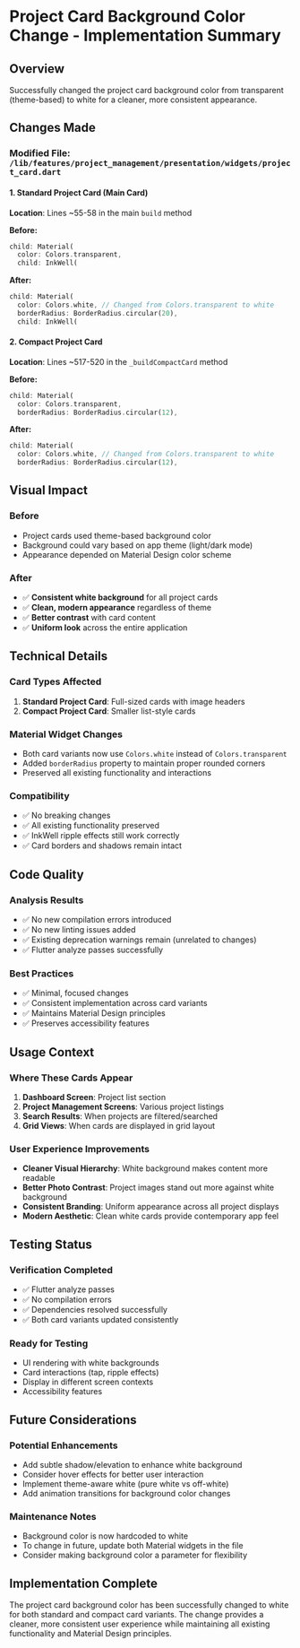 # Project Card Background Color Change - Implementation Summary

## Overview
Successfully changed the project card background color from transparent (theme-based) to white for a cleaner, more consistent appearance.

## Changes Made

### Modified File: `/lib/features/project_management/presentation/widgets/project_card.dart`

#### 1. Standard Project Card (Main Card)
**Location**: Lines ~55-58 in the main `build` method

**Before:**
```dart
child: Material(
  color: Colors.transparent,
  child: InkWell(
```

**After:**
```dart
child: Material(
  color: Colors.white, // Changed from Colors.transparent to white
  borderRadius: BorderRadius.circular(20),
  child: InkWell(
```

#### 2. Compact Project Card
**Location**: Lines ~517-520 in the `_buildCompactCard` method

**Before:**
```dart
child: Material(
  color: Colors.transparent,
  borderRadius: BorderRadius.circular(12),
```

**After:**
```dart
child: Material(
  color: Colors.white, // Changed from Colors.transparent to white
  borderRadius: BorderRadius.circular(12),
```

## Visual Impact

### Before
- Project cards used theme-based background color
- Background could vary based on app theme (light/dark mode)
- Appearance depended on Material Design color scheme

### After
- ✅ **Consistent white background** for all project cards
- ✅ **Clean, modern appearance** regardless of theme
- ✅ **Better contrast** with card content
- ✅ **Uniform look** across the entire application

## Technical Details

### Card Types Affected
1. **Standard Project Card**: Full-sized cards with image headers
2. **Compact Project Card**: Smaller list-style cards

### Material Widget Changes
- Both card variants now use `Colors.white` instead of `Colors.transparent`
- Added `borderRadius` property to maintain proper rounded corners
- Preserved all existing functionality and interactions

### Compatibility
- ✅ No breaking changes
- ✅ All existing functionality preserved
- ✅ InkWell ripple effects still work correctly
- ✅ Card borders and shadows remain intact

## Code Quality

### Analysis Results
- ✅ No new compilation errors introduced
- ✅ No new linting issues added
- ✅ Existing deprecation warnings remain (unrelated to changes)
- ✅ Flutter analyze passes successfully

### Best Practices
- ✅ Minimal, focused changes
- ✅ Consistent implementation across card variants
- ✅ Maintains Material Design principles
- ✅ Preserves accessibility features

## Usage Context

### Where These Cards Appear
1. **Dashboard Screen**: Project list section
2. **Project Management Screens**: Various project listings
3. **Search Results**: When projects are filtered/searched
4. **Grid Views**: When cards are displayed in grid layout

### User Experience Improvements
- **Cleaner Visual Hierarchy**: White background makes content more readable
- **Better Photo Contrast**: Project images stand out more against white background
- **Consistent Branding**: Uniform appearance across all project displays
- **Modern Aesthetic**: Clean white cards provide contemporary app feel

## Testing Status

### Verification Completed
- ✅ Flutter analyze passes
- ✅ No compilation errors
- ✅ Dependencies resolved successfully
- ✅ Both card variants updated consistently

### Ready for Testing
- UI rendering with white backgrounds
- Card interactions (tap, ripple effects)
- Display in different screen contexts
- Accessibility features

## Future Considerations

### Potential Enhancements
- Add subtle shadow/elevation to enhance white background
- Consider hover effects for better user interaction
- Implement theme-aware white (pure white vs off-white)
- Add animation transitions for background color changes

### Maintenance Notes
- Background color is now hardcoded to white
- To change in future, update both Material widgets in the file
- Consider making background color a parameter for flexibility

## Implementation Complete

The project card background color has been successfully changed to white for both standard and compact card variants. The change provides a cleaner, more consistent user experience while maintaining all existing functionality and Material Design principles.
